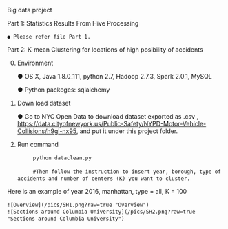 Big data project

Part 1: Statistics Results From Hive Processing

	● Please refer file Part 1.

Part 2: K-mean Clustering for locations of high posibility of accidents

0. Environment

	● OS X, Java 1.8.0_111, python 2.7, Hadoop 2.7.3, Spark 2.0.1, MySQL
	
	● Python packeges: sqlalchemy

1. Down load dataset

	● Go to NYC Open Data to download dataset exported as .csv , https://data.cityofnewyork.us/Public-Safety/NYPD-Motor-Vehicle-Collisions/h9gi-nx95, and put it under this project folder.

2. Run command

			python dataclean.py
			
			#Then follow the instruction to insert year, borough, type of accidents and number of centers (K) you want to cluster.
			
Here is an example of year 2016, manhattan, type = all, K = 100
			
	![Overview](/pics/SH1.png?raw=true "Overview")
	![Sections around Columbia University](/pics/SH2.png?raw=true "Sections around Columbia University")
